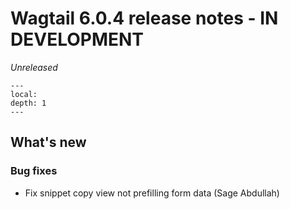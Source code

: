 # Wagtail 6.0.4 release notes - IN DEVELOPMENT

_Unreleased_

```{contents}
---
local:
depth: 1
---
```

## What's new

### Bug fixes

 * Fix snippet copy view not prefilling form data (Sage Abdullah)
